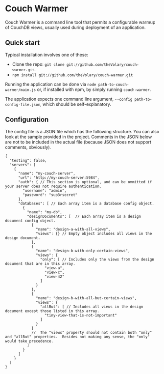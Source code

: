 # Couch Warmer

Couch Warmer is a command line tool that permits a configurable warmup of CouchDB views, usually used during deployment of an application.

## Quick start

Typical installation involves one of these:

* Clone the repo: `git clone git://github.com/theVolary/couch-warmer.git`.
* `npm install git://github.com/theVolary/couch-warmer.git`

Running the application can be done via `node path-to-couch-warmer/main.js` or, if installed with npm, by simply running `couch-warmer`.  
  
The application expects one command line argument, `--config path-to-config-file.json`, which should be self-explanatory.

## Configuration
The config file is a JSON file which has the following structure.  You can also look at the sample provided in the project.  Comments in the JSON below are not to be included in the actual file (because JSON does not support comments, obviously).

    {
      "testing": false,
      "servers": [
        {
          "name": "my-couch-server",
          "url": "http://my-couch-server:5984",
          "auth": { // This section is optional, and can be ommitted if your server does not require authentication.
            "username": "admin",
            "password": "sup3rsecret"
          },
          "databases": [ // Each array item is a database config object.
            {
              "name": "my-db",
              "designDocuments": [  // Each array item is a design document config object.
                {
                  "name": "design-a-with-all-views",
                  "views": {} // Empty object includes all views in the design document.
                },
                {
                  "name": "design-b-with-only-certain-views",
                  "views": {
                    "only": [ // Includes only the views from the design document that are in this array.
                      "view-a",
                      "view-c",
                      "view-42"
                    ]
                  }
                },
                {
                  "name": "design-b-with-all-but-certain-views",
                  "views": {
                    "allBut": [ // Includes all views in the design document except those listed in this array.
                      "tiny-view-that-is-not-important" 
                    ]
                  }
                }
                //  The "views" property should not contain both "only" and "allBut" properties.  Besides not making any sense, the "only" would take precedence.
              ]
            }
          ]        
        }
      ]
    }